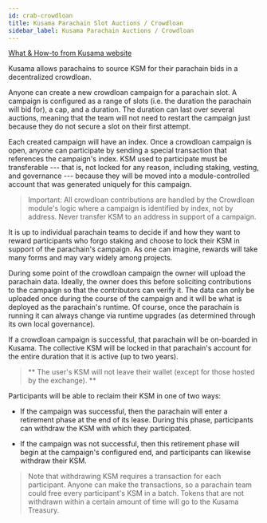 ```yaml
---
id: crab-crowdloan
title: Kusama Parachain Slot Auctions / Crowdloan
sidebar_label: Kusama Parachain Auctions / Crowdloan
---
```


[What & How-to from Kusama website](https://kusama.network/auctions)

Kusama allows parachains to source KSM for their parachain bids in a decentralized crowdloan.

Anyone can create a new crowdloan campaign for a parachain slot. A campaign is configured as a range of slots (i.e. the duration the parachain will bid for), a cap, and a duration. The duration can last over several auctions, meaning that the team will not need to restart the campaign just because they do not secure a slot on their first attempt.

Each created campaign will have an index. Once a crowdloan campaign is open, anyone can participate by sending a special transaction that references the campaign's index. KSM used to participate must be transferable --- that is, not locked for any reason, including staking, vesting, and governance --- because they will be moved into a module-controlled account that was generated uniquely for this campaign.

> Important: All crowdloan contributions are handled by the Crowdloan module's logic where a campaign is identified by index, not by address. Never transfer KSM to an address in support of a campaign.

It is up to individual parachain teams to decide if and how they want to reward participants who forgo staking and choose to lock their KSM in support of the parachain's campaign. As one can imagine, rewards will take many forms and may vary widely among projects.

During some point of the crowdloan campaign the owner will upload the parachain data. Ideally, the owner does this before soliciting contributions to the campaign so that the contributors can verify it. The data can only be uploaded once during the course of the campaign and it will be what is deployed as the parachain's runtime. Of course, once the parachain is running it can always change via runtime upgrades (as determined through its own local governance).

If a crowdloan campaign is successful, that parachain will be on-boarded in Kusama. The collective KSM will be locked in that parachain's account for the entire duration that it is active (up to two years).

> ** The user's KSM will not leave their wallet (except for those hosted by the exchange). **

Participants will be able to reclaim their KSM in one of two ways:

- If the campaign was successful, then the parachain will enter a retirement phase at the end of its lease. During this phase, participants can withdraw the KSM with which they participated.

- If the campaign was not successful, then this retirement phase will begin at the campaign's configured end, and participants can likewise withdraw their KSM.

> Note that withdrawing KSM requires a transaction for each participant. Anyone can make the transactions, so a parachain team could free every participant's KSM in a batch. Tokens that are not withdrawn within a certain amount of time will go to the Kusama Treasury.

